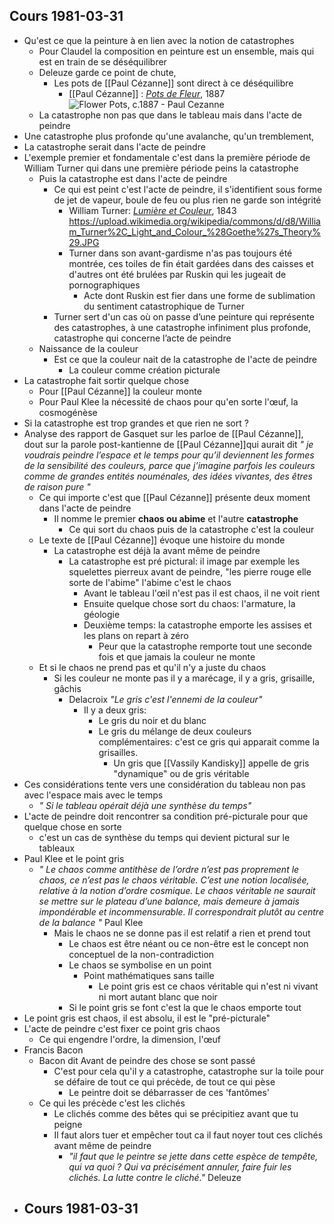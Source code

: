 ## Cours 1981-03-31
- Qu'est ce que la peinture à en lien avec la notion de catastrophes
	- Pour Claudel la composition en peinture est un ensemble, mais qui est en train de se déséquilibrer
	- Deleuze garde ce point de chute,
		- Les pots de [[Paul Cézanne]] sont direct à ce déséquilibre
			- [[Paul Cézanne]] : [*Pots de Fleur*](https://www.wikiart.org/en/paul-cezanne/flower-pots), 1887 ![Flower Pots, c.1887 - Paul Cezanne](https://uploads4.wikiart.org/images/paul-cezanne/flower-pots.jpg!Large.jpg)
	- La catastrophe non pas que dans le tableau mais dans l'acte de peindre
- Une catastrophe plus profonde qu'une avalanche, qu'un tremblement,
- La catastrophe serait dans l'acte de peindre
- L'exemple premier et fondamentale c'est dans la première période de William Turner qui dans une première période peins la catastrophe
	- Puis la catastrophe est dans l'acte de peindre
		- Ce qui est peint c'est l'acte de peindre, il s'identifient sous forme de jet de vapeur, boule de feu ou plus rien ne garde son intégrité
			- William Turner: [*Lumière et Couleur*](https://fr.wikipedia.org/wiki/Lumi%C3%A8re_et_Couleur), 1843 https://upload.wikimedia.org/wikipedia/commons/d/d8/William_Turner%2C_Light_and_Colour_%28Goethe%27s_Theory%29.JPG
			- Turner dans son avant-gardisme n'as pas toujours été montrée, ces toiles de fin était gardées dans des caisses et d'autres ont été brulées par Ruskin qui les jugeait de pornographiques
				- Acte dont Ruskin est fier dans une forme de sublimation du sentiment catastrophique de Turner
		- Turner sert d'un cas où on passe d’une peinture qui représente des catastrophes, à une catastrophe infiniment plus profonde, catastrophe qui concerne l’acte de peindre
	- Naissance de la couleur
		- Est ce que la couleur nait de la catastrophe de l'acte de peindre
			- La couleur comme création picturale
- La catastrophe fait sortir quelque chose
	- Pour [[Paul Cézanne]] la couleur monte
	- Pour Paul Klee la nécessité de chaos pour qu'en sorte l'œuf, la cosmogénèse
- Si la catastrophe est trop grandes et que rien ne sort ?
- Analyse des rapport de Gasquet sur les parloe de [[Paul Cézanne]], dout sur la parole post-kantienne de [[Paul Cézanne]]qui aurait dit *" je voudrais peindre l’espace et le temps pour qu’il deviennent les formes de la sensibilité des couleurs, parce que j’imagine parfois les couleurs comme de grandes entités nouménales, des idées vivantes, des êtres de raison pure "*
	- Ce qui importe c'est que [[Paul Cézanne]] présente deux moment dans l'acte de peindre
		- Il nomme le premier **chaos ou abime** et l'autre **catastrophe**
			- Ce qui sort du chaos puis de la catastrophe c'est la couleur
	- Le texte de [[Paul Cézanne]] évoque une histoire du monde
		- La catastrophe est déjà la avant même de peindre
			- La catastrophe est pré pictural: il image par exemple les squelettes pierreux avant de peindre, "les pierre rouge elle sorte de l'abime" l'abime c'est le chaos
				- Avant le tableau l'œil n'est pas il est chaos, il ne voit rient
				- Ensuite quelque chose sort du chaos: l'armature, la géologie
				- Deuxième temps: la catastrophe emporte les assises et les plans on repart à zéro
					- Peur que la catastrophe remporte tout une seconde fois et que jamais la couleur ne monte
	- Et si le chaos ne prend pas et qu'il n'y a juste du chaos
		- Si les couleur ne monte pas il y a marécage, il y a gris, grisaille, gâchis
			- Delacroix *"Le gris c'est l'ennemi de la couleur"*
				- Il y a deux gris:
					- Le gris du noir et du blanc
					- Le gris du mélange de deux couleurs complémentaires: c'est ce gris qui apparait comme la grisailles.
						- Un gris que [[Vassily Kandisky]] appelle de gris "dynamique" ou de gris véritable
- Ces considérations tente vers une considération du tableau non pas avec l'espace mais avec le temps
	- *" Si le tableau opérait déjà une synthèse du temps"*
- L'acte de peindre doit rencontrer sa condition pré-picturale pour que quelque chose en sorte
	- c'est un cas de synthèse du temps qui devient pictural sur le tableaux
- Paul Klee et le point gris
	- *" Le chaos comme antithèse de l’ordre n’est pas proprement le chaos, ce n’est pas le chaos véritable. C’est une notion localisée, relative à la notion d’ordre cosmique. Le chaos véritable ne saurait se mettre sur le plateau d’une balance, mais demeure à jamais impondérable et incommensurable. Il correspondrait plutôt au centre de la balance "*  Paul Klee
		- Mais le chaos ne se donne pas il est relatif a rien et prend tout
			- Le chaos est être néant ou ce non-être est le concept non conceptuel de la non-contradiction
			- Le chaos se symbolise en un point
				- Point mathématiques sans taille
					- Le point gris est ce chaos véritable qui n'est ni vivant ni mort autant blanc que noir
			- Si le point gris se font c'est la que le chaos emporte tout
- Le point gris est chaos, il est absolu, il est le "pré-picturale"
- L'acte de peindre c'est fixer ce point gris chaos
	- Ce qui engendre l'ordre, la dimension, l'œuf
- Francis Bacon
	- Bacon dit Avant de peindre des chose se sont passé
		- C'est pour cela qu'il y a catastrophe, catastrophe sur la toile pour se défaire de tout ce qui précède, de tout ce qui pèse
			- Le peintre doit se débarrasser de ces 'fantômes'
	- Ce qui les précède c'est les clichés
		- Le clichés comme des bêtes qui se précipitiez avant que tu peigne
		- Il faut alors tuer et empêcher tout ca il faut noyer tout ces clichés avant même de peindre
			- *"il faut que le peintre se jette dans cette espèce de tempête, qui va quoi ? Qui va précisément annuler, faire fuir les clichés. La lutte contre le cliché."* Deleuze
- ## Cours 1981-03-31